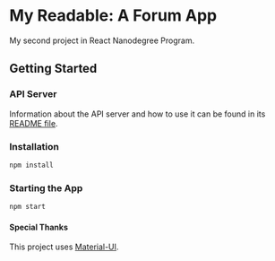 # My Readable: A Forum App

My second project in React Nanodegree Program.

## Getting Started

### API Server

Information about the API server and how to use it can be found in its [README file](../api-server/README.md).

### Installation

```sh
npm install
```

### Starting the App

```sh
npm start
```

#### Special Thanks

This project uses [Material-UI](https://material-ui-next.com).